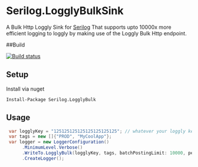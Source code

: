 # Serilog.LogglyBulkSink

A Bulk Http Loggly Sink for [Serilog](https://github.com/serilog/serilog)
That supports upto 10000x more efficient logging to loggly by making use of the Loggly Bulk Http endpoint.

##Build

[![Build status](https://ci.appveyor.com/api/projects/status/p3a6vkgfxqlypfnr/branch/master?svg=true)](https://ci.appveyor.com/project/jamesbascle/serilog-logglybulksink/branch/master)

## Setup

Install via nuget
```
Install-Package Serilog.LogglyBulk
```

## Usage

```csharp
 var logglyKey = "125125125125125125125125"; // whatever your loggly key is
 var tags = new []{"PROD", "MyCoolApp"};
 var logger = new LoggerConfiguration()
      .MinimumLevel.Verbose()
      .WriteTo.LogglyBulk(logglyKey, tags, batchPostingLimit: 10000, period: TimeSpan.FromSeconds(10))
      .CreateLogger();

```

